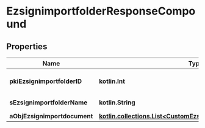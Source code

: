 
# EzsignimportfolderResponseCompound

## Properties
| Name | Type | Description | Notes |
| ------------ | ------------- | ------------- | ------------- |
| **pkiEzsignimportfolderID** | **kotlin.Int** | The unique ID of the Ezsignimportfolder |  |
| **sEzsignimportfolderName** | **kotlin.String** | The name of the Ezsignimportfolder |  |
| **aObjEzsignimportdocument** | [**kotlin.collections.List&lt;CustomEzsignimportdocumentResponse&gt;**](CustomEzsignimportdocumentResponse.md) |  |  [optional] |



